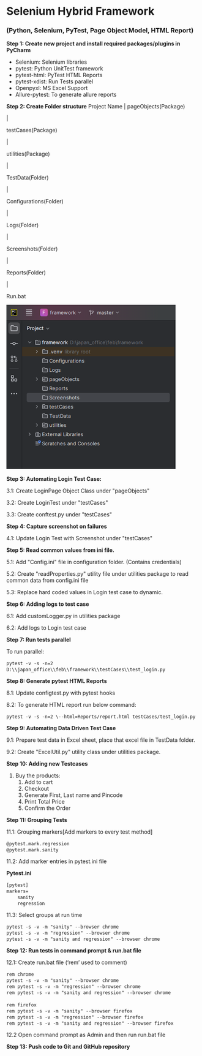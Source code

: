 # Selenium Hybrid Framework
### (Python, Selenium, PyTest, Page Object Model, HTML Report)

**Step 1: Create new project and install required packages/plugins in PyCharm**

-   Selenium: Selenium libraries
-   pytest: Python UnitTest framework
-   pytest-html: PyTest HTML Reports
-   pytest-xdist: Run Tests parallel
-   Openpyxl: MS Excel Support
-   Allure-pytest: To generate allure reports

**Step 2: Create Folder structure**
Project Name
\|
pageObjects(Package)

\|

testCases(Package)

\|

utilities(Package)

\|

TestData(Folder)

\|

Configurations(Folder)

\|

Logs(Folder)

\|

Screenshots(Folder)

\|

Reports(Folder)

\|

Run.bat


![Folder Structure image](image1.png)

**Step 3: Automating Login Test Case:**

3.1: Create LoginPage Object Class under "pageObjects"
    
3.2: Create LoginTest under "testCases"
    
3.3: Create conftest.py under "testCases"

**Step 4: Capture screenshot on failures**

4.1: Update Login Test with Screenshot under "testCases"

**Step 5: Read common values from ini file.**

5.1: Add "Config.ini" file in configuration folder. (Contains credentials)

5.2: Create "readProperties.py" utility file under utilities package to read common data from config.ini file

5.3: Replace hard coded values in Login test case to dynamic.

**Step 6: Adding logs to test case**

6.1: Add customLogger.py in utilities package

6.2: Add logs to Login test case

**Step 7: Run tests parallel**

To run parallel:

    pytest -v -s -n=2 D:\\japan_office\\feb\\framework\\testCases\\test_login.py

**Step 8: Generate pytest HTML Reports**

8.1: Update configtest.py with pytest hooks

8.2: To generate HTML report run below command:

    pytest -v -s -n=2 \--html=Reports/report.html testCases/test_login.py

**Step 9: Automating Data Driven Test Case**

9.1: Prepare test data in Excel sheet, place that excel file in TestData folder.

9.2: Create "ExcelUtil.py" utility class under utilities package.

**Step 10: Adding new Testcases**
1)  Buy the products:
    1.  Add to cart
    2.  Checkout
    3.  Generate First, Last name and Pincode
    4.  Print Total Price
    5.  Confirm the Order

**Step 11: Grouping Tests**

11.1: Grouping markers[Add markers to every test method]
    
    @pytest.mark.regression
    @pytest.mark.sanity

11.2: Add marker entries in pytest.ini file

**Pytest.ini**
    
    [pytest]
    markers=
        sanity
        regression

11.3: Select groups at run time
    
    pytest -s -v -m "sanity" --browser chrome
    pytest -s -v -m "regression" --browser chrome
    pytest -s -v -m "sanity and regression" --browser chrome
    
**Step 12: Run tests in command prompt & run.bat file**

12.1: Create run.bat file (‘rem’ used to comment)

    rem chrome
    pytest -s -v -m "sanity" --browser chrome
    rem pytest -s -v -m "regression" --browser chrome
    rem pytest -s -v -m "sanity and regression" --browser chrome
    
    rem firefox
    rem pytest -s -v -m "sanity" --browser firefox
    rem pytest -s -v -m "regression" --browser firefox
    rem pytest -s -v -m "sanity and regression" --browser firefox


12.2 Open command prompt as Admin and then run run.bat file

**Step 13: Push code to Git and GitHub repository**
